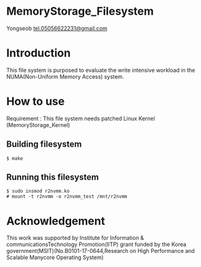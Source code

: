 # MemoryStorage_Filesystem
Yongseob <tel.05056622231@gmail.com>

# Introduction
This file system is purposed to evaluate the write intensive workload in the NUMA(Non-Uniform Memory Access) system.

# How to use
Requirement : This file system needs patched Linux Kernel (MemoryStorage_Kernel)

## Building filesystem

~~~
$ make
~~~

## Running this filesystem

~~~
$ sudo insmod r2nvmm.ko
# mount -t r2nvmm -o r2nvmm_test /mnt/r2nvmm
~~~


# Acknowledgement
This work was supported by Institute for Information & communicationsTechnology Promotion(IITP) grant funded by the Korea government(MSIT)(No.B0101-17-0644,Research on  High Performance and Scalable Manycore Operating System)
